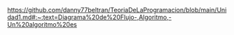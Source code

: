 https://github.com/danny77beltran/TeoriaDeLaProgramacion/blob/main/Unidad1.md#:~:text=Diagrama%20de%20Flujo-,Algoritmo,-Un%20algoritmo%20es
